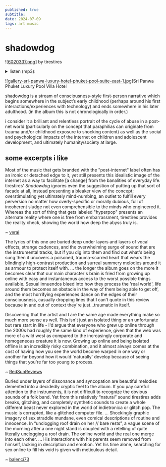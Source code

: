 ```yaml
---
published: true
subtitle:
date: 2024-07-09
tags: art music
---
```


# shadowdog
![[6020337.png]] by tirestires
<details>
    <summary>
        listen (mp3):
    </summary>
    <p>

<p><strong><em>after sex under parents</em></strong>
{% include embed-audio.html src=&quot;/assets/attachments/shadodog/1.mp3&quot; %}</p>
<p><strong><em>minutes in and chill meme // mature butthole prolapses inside-out // my basement scene #1</em></strong>
{% include embed-audio.html src=&quot;/assets/attachments/shadodog/2.mp3&quot; %}</p>
<p><strong><em>breaking apart baby monitor/potential recording device // my basement scene #2</em></strong>
{% include embed-audio.html src=&quot;/assets/attachments/shadodog/3.mp3&quot; %}</p>
<p><strong><em>unclogging roof drain on her // bare rests</em></strong>
{% include embed-audio.html src=&quot;/assets/attachments/shadodog/4.mp3&quot; %}</p>
<p><strong><em>valerian tea // underage on message board // mom tags herself viewing me in ultrasound // a vacation, apart</em></strong>
{% include embed-audio.html src=&quot;/assets/attachments/shadodog/5.mp3&quot; %}</p>
<p><strong><em>hiding seek at family reunion // drowning after sand burial // a vacation</em></strong>
{% include embed-audio.html src=&quot;/assets/attachments/shadodog/6.mp3&quot; %}</p>
<p><strong><em>breast feeding home movie // head indents ceiling, again // 50th mom birthday</em></strong>
{% include embed-audio.html src=&quot;/assets/attachments/shadodog/7.mp3&quot; %}</p>
<p><strong><em>wedding dress rehearsal after bachelor party/baby shower // morning nausea</em></strong>
{% include embed-audio.html src=&quot;/assets/attachments/shadodog/8.mp3&quot; %}</p>
<p><strong><em>carrying topical cream back home // elder crossing guard with fas</em></strong>
{% include embed-audio.html src=&quot;/assets/attachments/shadodog/9.mp3&quot; %}</p>
<p><strong><em>kissing after late party // awaiting torrent finish // sharing old haircut incites new haircut</em></strong>
{% include embed-audio.html src=&quot;/assets/attachments/shadodog/10.mp3&quot; %}</p>
<p><strong><em>(mirror) upload of ancient condom opening vlog // looking glasses reflecting off each other // my basement scene #3</em></strong>
{% include embed-audio.html src=&quot;/assets/attachments/shadodog/11.mp3&quot; %}</p>
<p><strong><em>pink eye // far from residential areas with phone and charger and eye drops and no purse and no pockets</em></strong>
{% include embed-audio.html src=&quot;/assets/attachments/shadodog/12.mp3&quot; %}</p>
<p><strong><em>pvr pregnant teens // before abstract tech support schedule // dad turns 50</em></strong>
{% include embed-audio.html src=&quot;/assets/attachments/shadodog/13.mp3&quot; %}</p>
<p><strong><em>sharing one-bed room // hotel bolts down all fixtures other than clock // a vacation</em></strong>
{% include embed-audio.html src=&quot;/assets/attachments/shadodog/14.mp3&quot; %}</p>
<p><strong><em>mommymommymommymommy // i text while driving communications between parents</em></strong>
{% include embed-audio.html src=&quot;/assets/attachments/shadodog/15.mp3&quot; %}</p>
<p><strong><em>girl next-door break-up nudes // international date site // my basement scene #4</em></strong>
{% include embed-audio.html src=&quot;/assets/attachments/shadodog/16.mp3&quot; %}</p>
<p><strong><em>shedding fur lit by dvd home menu snow // my basement scene #5</em></strong>
{% include embed-audio.html src=&quot;/assets/attachments/shadodog/17.mp3&quot; %}</p>
<p><strong><em>new suburb before streetlights // post-millennium/post-mom-move</em></strong>
{% include embed-audio.html src=&quot;/assets/attachments/shadodog/18.mp3&quot; %}</p>
<p><strong><em>holiday in house with kids // pre-millennium/pre-mom-move // not summer</em></strong>
{% include embed-audio.html src=&quot;/assets/attachments/shadodog/19.mp3&quot; %}</p>
<p><strong><em>fursona request thread // home phoning cell before deleting first nudes // my basement scene #6</em></strong>
{% include embed-audio.html src=&quot;/assets/attachments/shadodog/20.mp3&quot; %}</p>
<p><strong><em>pollen like snow // not summer</em></strong>
{% include embed-audio.html src=&quot;/assets/attachments/shadodog/21.mp3&quot; %}</p>

</p>
</details>

![[gallery-sri-panwa-luxury-hotel-phuket-pool-suite-east-1.jpg]]Sri Panwa Phuket Luxury Pool Villa Hotel

shadowdog is a stream of consciousness-style first-person narrative which begins somewhere in the subject’s early childhood (perhaps around his first interactions/experiences with technology) and ends somewhere in his later adulthood. (in the album this is not chronologically in order.)

i consider it a brilliant and relentless portrait of the cycle of abuse in a post-net world (particularly on the concept that paraphilias can originate from trauma and/or childhood exposure to shocking content) as well as the social and psychological impacts of the internet on children and adolescent development, and ultimately humanity/society at large.

## some excerpts i like

Most of the music that gets branded with the "post-internet" label often has an ironic or detached edge to it, yet still presents this idealistic image of the internet as a way to facilitate \[a change] from the banalities of everyday life. tirestires' _Shadowdog_ ignores even the suggestion of putting up that sort of facade at all, instead presenting a bleaker view of the concept; overstimulating yet ultimately mind-numbing, an outlet to fulfill every perversion no matter how overly-specific or morally dubious, full of incoherent sludge not even comprehensible to the minds who engineered it. Whereas the sort of thing that gets labeled "hyperpop" presents an alternate reality where one is free from embarrassment, tirestires provides the reality check, showing the world how deep the abyss truly is.

~ [verai](https://rateyourmusic.com/music-review/verai/tirestires/shadowdog/215104641)


The lyrics of this one are buried deep under layers and layers of vocal effects, strange cadences, and the overwhelming surge of sound that are the instrumental tracks, but if you dig into them and find out what's being sung then it uncovers a poisoned, trauma-scarred heart that wears the blindingly high-contrast production and surreal summery melodies around it as armour to protect itself with. 
… the longer the album goes on the more it becomes clear that our main character's brain is fried from growing up online with easy and instantaneous access to the worst possible things available. Sexual innuendos bleed into how they process the 'real world', life around them becomes an obstacle in the way of them being able to get off, and the most horrifying experiences dance on the edges of their consciousness, casually dropping lines that I can't quote in this review because in and out of context they're just...traumatic in itself.

Discovering that the artist and I are the same age made everything make so much more sense as well. This isn't just an isolated thing or an unfortunate but rare start in life - I'd argue that everyone who grew up online through the 2000s had roughly the same kind of experience, given that the web was more of a wild west as compared to the increasingly corporate and homogeneous creature it is now. Growing up online and being isolated offline is an incredibly risky combination, and it almost always comes at the cost of having how you see the world become warped in one way or another far beyond how it would 'naturally' develop because of seeing things that you're far too young to process.

~ [RedSunReviews](https://rateyourmusic.com/music-review/RedSunReviews/tirestires/shadowdog/195791889)


Buried under layers of dissonance and syncopation are beautiful melodies demented into a decidedly cryptic feel to the album. If you pay careful attention to the instruments, it is not difficult to recognize the obvious sounds of a folk band. Yet from this relatively “natural” sound tirestires adds breaks, glitching, and completely synthetic sounds to create a whole different beast never explored in the world of indietronica or glitch pop. The music is corrupted, like a glitched computer file.
... Shockingly graphic imagery of sex straddle mundane, even comical descriptions of routine and innocence. In “unclogging roof drain on her // bare rests”, a vague scene of the morning after a one night stand is coupled with a retelling of quite literally unclogging a roof drain. The online world and the real one merge into each other.
... His interactions with his parents seem removed from himself, lacking in description and emotion. Yet his time alone, searching for sex online to fill his void is given with meticulous detail.

~ [balenci73](https://rateyourmusic.com/music-review/balenci73/tirestires/shadowdog/151337289)

[//begin]: # "Autogenerated link references for markdown compatibility"
[6020337.png]: ../assets/attachments/6020337.png "6020337.png"
[gallery-sri-panwa-luxury-hotel-phuket-pool-suite-east-1.jpg]: ../assets/attachments/gallery-sri-panwa-luxury-hotel-phuket-pool-suite-east-1.jpg "gallery-sri-panwa-luxury-hotel-phuket-pool-suite-east-1.jpg"
[//end]: # "Autogenerated link references"